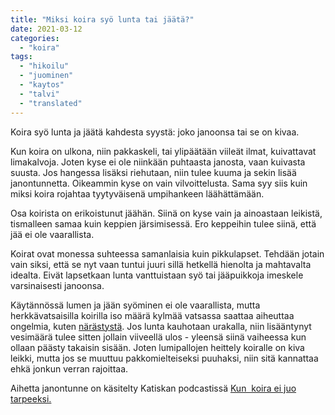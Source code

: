 ```yaml
---
title: "Miksi koira syö lunta tai jäätä?"
date: 2021-03-12
categories: 
  - "koira"
tags: 
  - "hikoilu"
  - "juominen"
  - "kaytos"
  - "talvi"
  - "translated"
---
```


Koira syö lunta ja jäätä kahdesta syystä: joko janoonsa tai se on kivaa.

<!--more-->

Kun koira on ulkona, niin pakkaskeli, tai ylipäätään viileät ilmat, kuivattavat limakalvoja. Joten kyse ei ole niinkään puhtaasta janosta, vaan kuivasta suusta. Jos hangessa lisäksi riehutaan, niin tulee kuuma ja sekin lisää janontunnetta. Oikeammin kyse on vain vilvoittelusta. Sama syy siis kuin miksi koira rojahtaa tyytyväisenä umpihankeen läähättämään.

Osa koirista on erikoistunut jäähän. Siinä on kyse vain ja ainoastaan leikistä, tismalleen samaa kuin keppien järsimisessä. Ero keppeihin tulee siinä, että jää ei ole vaarallista.

Koirat ovat monessa suhteessa samanlaisia kuin pikkulapset. Tehdään jotain vain siksi, että se nyt vaan tuntui juuri sillä hetkellä hienolta ja mahtavalta idealta. Eivät lapsetkaan lunta vanttuistaan syö tai jääpuikkoja imeskele varsinaisesti janoonsa.

Käytännössä lumen ja jään syöminen ei ole vaarallista, mutta herkkävatsaisilla koirilla iso määrä kylmää vatsassa saattaa aiheuttaa ongelmia, kuten [närästystä](https://www.katiska.eu/tieto/koira-terveys-narastys/koiran-narastys/). Jos lunta kauhotaan urakalla, niin lisääntynyt vesimäärä tulee sitten jollain viiveellä ulos - yleensä siinä vaiheessa kun ollaan päästy takaisin sisään. Joten lumipallojen heittely koiralle on kiva leikki, mutta jos se muuttuu pakkomielteiseksi puuhaksi, niin sitä kannattaa ehkä jonkun verran rajoittaa.

Aihetta janontunne on käsitelty Katiskan podcastissä [Kun  koira ei juo tarpeeksi.](https://www.katiska.eu/tieto/podcastit-vlog/139-kun-koira-ei-juo-tarpeeksi-podcast/)
